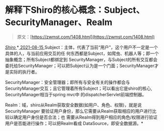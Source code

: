 <!--yml
category: 未分类
date: 0001-01-01 00:00:00
-->

# 解释下Shiro的核心概念：Subject、SecurityManager、Realm

> 原文：[https://zwmst.com/1408.html](https://zwmst.com/1408.html)

   [ *Shiro* ](https://zwmst.com/shiro)*[ <time datetime="2021-08-15T11:19:30+08:00"> 2021-08-15 </time> ](https://zwmst.com/1408.html)  Subject：主体，代表了当前“用户”，这个用户不一定是一个具体的人，与当前应用交互的任 何东西都是Subject，如爬虫、机器人等；即一个抽象概念；所有Subject都绑定到 SecurityManager，与Subject的所有交互都会委托给SecurityManager；可以把Subject认为是一个门面；SecurityManager才是实际的执行者。

SecurityManager：安全管理器；即所有与安全有关的操作都会与SecurityManager交互；且它管理着所有Subject；可以看出它是shiro的核心, SecurityManager相当于spring mvc中 的dispatcherServlet前端控制器。

Realm：域，shiro从Realm获取安全数据(如用户、角色、权限)，就是说SecurityManager 要验证用户身份，那么它需要从Realm获取相应的用户进行比较以确定用户身份是否合法；也 需要从Realm得到用户相应的角色/权限进行验证用户是否能进行操作；可以把Realm看成 DataSource，即安全数据源。*